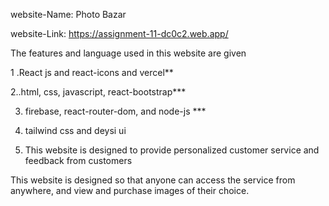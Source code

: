 website-Name: Photo Bazar


website-Link: https://assignment-11-dc0c2.web.app/



The features and language used in this website are given



1 .React js and react-icons and vercel**


2..html, css, javascript, react-bootstrap***

3. firebase, react-router-dom, and node-js ***

4. tailwind css and deysi ui

5. This website is designed to provide personalized customer service and feedback from customers


This website is designed so that anyone can access the service from anywhere, and view and purchase images of their choice.


